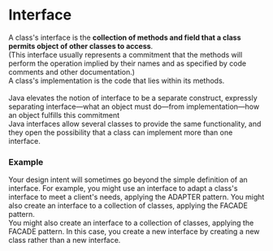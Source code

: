 # Interface
A class's interface is the **collection of methods and field that a class permits object of other classes to access**.
</br>(This interface usually represents a commitment that the methods will perform the operation implied by their names and as specified by code comments and other documentation.)
</br> A class's implementation is the code that lies within its methods.
</br>
</br>
Java elevates the notion of interface to be a separate construct, expressly separating interface—what an object must do—from implementation—how an object fulfills this commitment
</br>
Java interfaces allow several classes to provide the same functionality, and they open the possibility that a class can implement more than one interface.

### Example
Your design intent will sometimes go beyond the simple definition of an interface.
For example, you might use an interface to adapt a class's interface to meet a client's needs, applying the ADAPTER pattern. You might also create an interface to a collection of classes, applying the FACADE pattern.
</br>
You might also create an interface to a collection of classes, applying the FACADE pattern. In this case, you create a new interface by creating a new class rather than a new interface.
